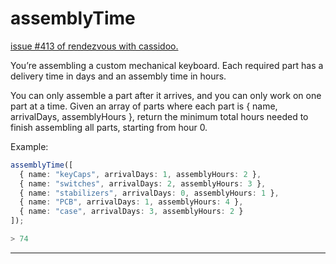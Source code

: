 # assemblyTime

[issue #413 of rendezvous with cassidoo.](https://buttondown.com/cassidoo/archive/first-we-build-the-tools-then-they-build-us/)

You’re assembling a custom mechanical keyboard. Each required part has a
delivery time in days and an assembly time in hours.

You can only assemble a part after it arrives, and you can only work on one part at a time.
Given an array of parts where each part is { name, arrivalDays, assemblyHours },
return the minimum total hours needed to finish assembling
all parts, starting from hour 0.

Example:

```ts
assemblyTime([
  { name: "keyCaps", arrivalDays: 1, assemblyHours: 2 },
  { name: "switches", arrivalDays: 2, assemblyHours: 3 },
  { name: "stabilizers", arrivalDays: 0, assemblyHours: 1 },
  { name: "PCB", arrivalDays: 1, assemblyHours: 4 },
  { name: "case", arrivalDays: 3, assemblyHours: 2 }
]);

> 74
```

---

<!-- [Solution Playground](https://tsplay.dev/mqnZdW) -->
